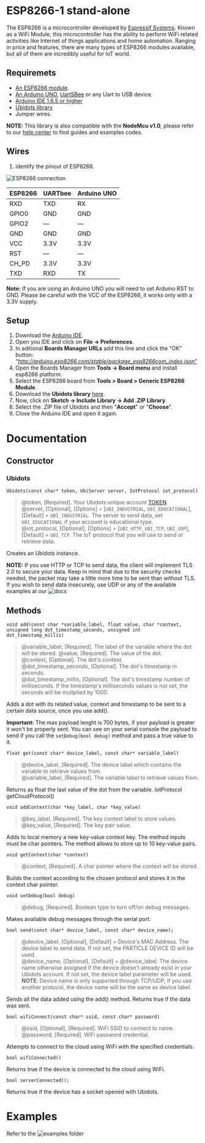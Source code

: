 
# ESP8266-1 stand-alone

The ESP8266 is a microcontroller developed by [Espressif Systems](http://espressif.com/). Known as a WiFi Module, this microcontroller has the ability to perform WiFi related activities like Internet of things applications and home automation. Ranging in price and features, there are many types of ESP8266 modules available, but all of them are incredibly useful for IoT world.

## Requiremets

* [An ESP8266 module](https://www.sparkfun.com/products/13678).
* [An Arduino UNO](https://www.arduino.cc/en/Main/ArduinoBoardUno), [UartSBee](http://www.seeedstudio.com/wiki/UartSBee_V4) or any Uart to USB device.
* [Arduino IDE 1.6.5 or higher](https://www.arduino.cc/en/Main/Software)
* [Ubidots library](https://github.com/ubidots/ubidots-esp8266/archive/master.zip) 
* Jumper wires.

**NOTE:** This library is also compatible with the **NodeMcu v1.0**, please refer to our [help center](https://help.ubidots.com/en/?q=esp8266) to find guides and examples codes.   
  
## Wires

1. identify the pinout of ESP8266.

![ESP8266 connection](https://raw.githubusercontent.com/guyz/pyesp8266/master/esp8266_pinout.png)

ESP8266 | UARTbee | Arduino UNO
--------|---------|------------ 
RXD | TXD | RX
GPIO0 | GND | GND
GPIO2 | — | —
GND | GND | GND
VCC | 3.3V | 3.3V
RST | — | —
CH_PD | 3.3V | 3.3V
TXD | RXD | TX

**Note:** If you are using an Arduino UNO you will need to set Arduino RST to GND. Please be careful with the VCC of the ESP8266, it works only with a 3.3V supply.

## Setup

1. Download the [Arduino IDE](https://www.arduino.cc/en/Main/Software).
2. Open you IDE and click on **File -> Preferences**.
3. In aditional **Boards Manager URLs** add this line and click the “OK” button: *“http://arduino.esp8266.com/stable/package_esp8266com_index.json”*
4. Open the Boards Manager from **Tools -> Board menu** and install esp8266 platform.
5. Select the ESP8266 board from **Tools > Board > Generic ESP8266 Module**.
6. Download the **Ubidots library** [here](https://github.com/ubidots/ubidots-nodemcu/archive/master.zip).
7. Now, click on **Sketch -> Include Library -> Add .ZIP Library**.
8. Select the .ZIP file of Ubidots and then "**Accept**" or "**Choose**".
9. Close the Arduino IDE and open it again.


# Documentation

## Constructor

### Ubidots

```
Ubidots(const char* token, UbiServer server, IotProtocol iot_protocol)
```

> @token, [Required]. Your Ubidots unique account [TOKEN](http://help.ubidots.com/user-guides/find-your-token-from-your-ubidots-account).  
> @server, [Optional], [Options] = [`UBI_INDUSTRIAL`, `UBI_EDUCATIONAL`], [Default] = `UBI_INDUSTRIAL`. The server to send data, set `UBI_EDUCATIONAL` if your account is educational type.  
> @iot_protocol, [Optional], [Options] = [`UBI_HTTP`, `UBI_TCP`, `UBI_UDP`], [Default] = `UBI_TCP`. The IoT protocol that you will use to send or retrieve data.

Creates an Ubidots instance.

**NOTE:** If you use HTTP or TCP to send data, the client will implement TLS 2.0 to secure your data. Keep in mind that due to the security checks needed, the packet may take a little more time to be sent than without TLS. If you wish to send data insecurely, use UDP or any of the available examples at our ![docs](https://ubidots.com/docs/hw/)

## Methods

```
void add(const char *variable_label, float value, char *context, unsigned long dot_timestamp_seconds, unsigned int dot_timestamp_millis)
```

> @variable_label, [Required]. The label of the variable where the dot will be stored.
> @value, [Required]. The value of the dot.  
> @context, [Optional]. The dot's context.  
> @dot_timestamp_seconds, [Optional]. The dot's timestamp in seconds.  
> @dot_timestamp_millis, [Optional]. The dot's timestamp number of milliseconds. If the timestamp's milliseconds values is not set, the seconds will be multplied by 1000.

Adds a dot with its related value, context and timestamp to be sent to a certain data source, once you use add().

**Important:** The max payload lenght is 700 bytes, if your payload is greater it won't be properly sent. You can see on your serial console the payload to send if you call the `setDebug(bool debug)` method and pass a true value to it.

```
float get(const char* device_label, const char* variable_label)
```

> @device_label, [Required]. The device label which contains the variable to retrieve values from.  
> @variable_label, [Required]. The variable label to retrieve values from.

Returns as float the last value of the dot from the variable.
IotProtocol getCloudProtocol()

```
void addContext(char *key_label, char *key_value)
```

> @key_label, [Required]. The key context label to store values.  
> @key_value, [Required]. The key pair value.

Adds to local memory a new key-value context key. The method inputs must be char pointers. The method allows to store up to 10 key-value pairs.

```
void getContext(char *context)
```

> @context, [Required]. A char pointer where the context will be stored.

Builds the context according to the chosen protocol and stores it in the context char pointer.

```
void setDebug(bool debug)
```

> @debug, [Required]. Boolean type to turn off/on debug messages.

Makes available debug messages through the serial port.

```
bool send(const char* device_label, const char* device_name);
```

> @device_label, [Optional], [Default] = Device's MAC Address. The device label to send data. If not set, the PARTICLE DEVICE ID will be used.  
> @device_name, [Optional], [Default] = @device_label. The device name otherwise assigned if the device doesn't already exist in your Ubidots account. If not set, the device label parameter will be used. **NOTE**: Device name is only supported through TCP/UDP, if you use another protocol, the device name will be the same as device label.  

Sends all the data added using the add() method. Returns true if the data was sent.


```
bool wifiConnect(const char* ssid, const char* password)
```

> @ssid, [Optional], [Required]. WiFi SSID to connect to name.  
> @password, [Required]. WiFi password credential.

Attempts to connect to the cloud using WiFi with the specified credentials.

```
bool wifiConnected()
```
Returns true if the device is connected to the cloud using WiFi.

```
bool serverConnected();
```
Returns true if the device has a socket opened with Ubidots.

# Examples

Refer to the ![examples](https://github.com/ubidots/ubidots-esp8266/tree/master/examples) folder
